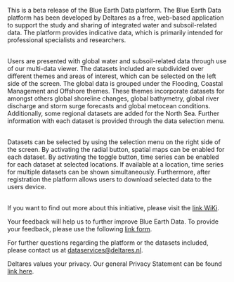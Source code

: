 This is a beta release of the Blue Earth Data platform. The Blue Earth Data platform has been developed by Deltares as a free, web-based application to support the study and sharing of integrated water and subsoil-related data. The platform provides indicative data, which is primarily intended for professional specialists and researchers.  
&nbsp;

Users are presented with global water and subsoil-related data through use of our multi-data viewer. The datasets included are subdivided over different themes and areas of interest, which can be selected on the left side of the screen. The global data is grouped under the Flooding, Coastal Management and Offshore themes.  These themes incorporate datasets for amongst others global shoreline changes, global bathymetry, global river discharge and storm surge forecasts and global metocean conditions. Additionally, some regional datasets are added for the North Sea. Further information with each dataset is provided through the data selection menu.    
&nbsp;

Datasets can be selected by using the selection menu on the right side of the screen. By activating the radial button, spatial maps can be enabled for each dataset. By activating the toggle button, time series can be enabled for each dataset at selected locations. If available at a location, time series for multiple datasets can be shown simultaneously. Furthermore, after registration the platform allows users to download selected data to the users device.  
&nbsp;

If you want to find out more about this initiative, please visit the [link WiKi](https://publicwiki.deltares.nl/display/BED).
&nbsp;

Your feedback will help us to further improve Blue Earth Data. To provide your feedback, please use the following [link form](https://forms.gle/qaNHX1CCkGhf5m7i6).
&nbsp;

For further questions regarding the platform or the datasets included, please contact us at dataservices@deltares.nl.
&nbsp;

Deltares values your privacy. Our general Privacy Statement can be found [link here]( https://oss.deltares.nl/web/delft-fews/privacy-declaration).
